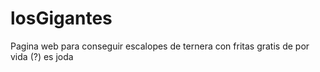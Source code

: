 # losGigantes
Pagina web para conseguir escalopes de ternera con fritas gratis de por vida (?)
es joda
